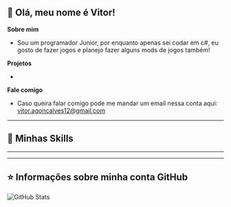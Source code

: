 ## 💜 Olá, meu nome é <strong>Vitor!</strong>

**Sobre mim**

- Sou um programador Junior, por enquanto apenas sei codar em c#, eu gosto de fazer jogos e planejo fazer alguns mods de jogos também!


**Projetos**

- 

**Fale comigo**

- Caso queira falar comigo pode me mandar um email nessa conta aqui: vitor.agoncalves12@gmail.com

----

## 🚀 Minhas Skills

</code> 

---



---

## ⭐ Informações sobre minha conta GitHub
![GitHub Stats](https://github-readme-stats.vercel.app/api?username=pTiddy7&show_icons=true)
